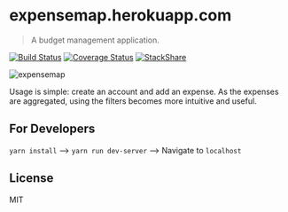 # expensemap.herokuapp.com
> A budget management application.

[![Build Status](https://travis-ci.org/antonzabirko/expensemap.svg?branch=master)](https://travis-ci.org/antonzabirko/expensemap)
[![Coverage Status](https://coveralls.io/repos/github/antonzabirko/expensemap/badge.svg?branch=master)](https://coveralls.io/github/antonzabirko/expensemap?branch=master)
[![StackShare](https://img.shields.io/badge/tech-stack-0690fa.svg?style=flat)](https://stackshare.io/antonzabirko/big-owl)

![expensemap](https://i.imgur.com/0OK9KFq.png)

Usage is simple: create an account and add an expense. As the expenses are aggregated, using the filters becomes more intuitive and useful.

## For Developers
 
`yarn install` --> `yarn run dev-server` --> Navigate to `localhost`

## License

MIT
